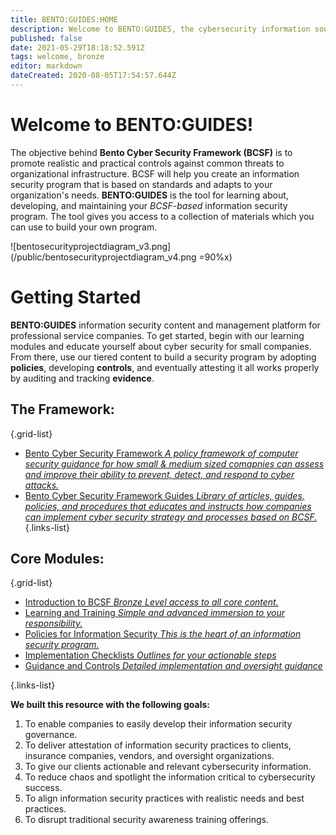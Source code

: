 ```yaml
---
title: BENTO:GUIDES:HOME
description: Welcome to BENTO:GUIDES, the cybersecurity information source for clients and guests.
published: false
date: 2021-05-29T18:18:52.591Z
tags: welcome, bronze
editor: markdown
dateCreated: 2020-08-05T17:54:57.644Z
---
```


# Welcome to BENTO:GUIDES!
The objective behind **Bento Cyber Security Framework (BCSF)** is to promote realistic and practical controls against common threats to organizational infrastructure. BCSF will help you create an information security program that is based on standards and adapts to your organization's needs.  **BENTO:GUIDES** is the tool for learning about, developing, and maintaining your *BCSF-based* information security program. The tool gives you access to a collection of materials which you can use to build your own program. 

![bentosecurityprojectdiagram_v3.png](/public/bentosecurityprojectdiagram_v4.png =90%x)

# Getting Started
**BENTO:GUIDES** information security content and management platform for professional service companies. To get started, begin with our learning modules and educate yourself about cyber security for small companies.  From there, use our tiered content to build a security program by adopting **policies**, developing **controls**, and eventually attesting it all works properly by auditing and tracking **evidence**. 

## The Framework:
{.grid-list}
- [Bento Cyber Security Framework *A policy framework of computer security guidance for how small & medium sized comapnies can assess and improve their ability to prevent, detect, and respond to cyber attacks.*](/bcsf)
- [Bento Cyber Security Framework Guides *Library of articles, guides, policies, and procedures that educates and instructs how companies can implement cyber security strategy and processes based on BCSF.*](/bronze-controls)
{.links-list}


## Core Modules:

{.grid-list}
- [Introduction to BCSF *Bronze Level access to all core content.*](/home-subscriptions-bronze)
- [Learning and Training *Simple and advanced immersion to your responsibility.*](/bronze-training)
- [Policies for Information Security *This is the heart of an information security program.*](/bronze-policies)
- [Implementation Checklists *Outlines for your actionable steps*](/bronze-checklists)
- [Guidance and Controls *Detailed implementation and oversight guidance*](/bronze-controls)

{.links-list}


**We built this resource with the following goals:**

1. To enable companies to easily develop their information security governance.
1. To deliver attestation of information security practices to clients, insurance companies, vendors, and oversight organizations.
1. To give our clients actionable and relevant cybersecurity information.
1. To reduce chaos and spotlight the information critical to cybersecurity success.
1. To align information security practices with realistic needs and best practices.
1. To disrupt traditional security awareness training offerings.



